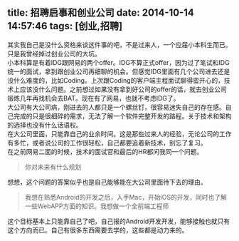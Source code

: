 title: 招聘启事和创业公司
date: 2014-10-14 14:57:46
tags: [创业,招聘]
---
其实我自己是没什么资格来谈这件事的吧，不是过来人，一个应届小本科生而已。只是我曾经掉过创业公司的大坑。  
小本科算是有着IDG跟网易的两个offer。IDG不算正式offer，因为过了笔试和IDG统一的面试，拿到跟创业公司再细聊的机会。但感觉IDG里面有几个公司进去还是没什么难度的，比如Coding。上次跟Coding的客户端主程面试聊得蛮开心的，技术上应该没什么问题。之前想过如果没有拿到好公司的offer的话，就去创业公司锻炼几年再找机会去BAT。现在有了网易，也就不考虑IDG了。  
大公司有大公司病，刚进去的人都只是一个螺丝钉，很容易迷失自己的存在感。自己完成的只是很细碎的需求，无法了解一个软件完整开发的路程。关于技术和架构的选择也没有什么话语权。  
在大公司里面，只能靠自己的业余时间。这是那些过来人的经验，无论公司的工作有多忙，或者说公司的工作很轻松，自己都要追着新技术，别忘了复习。  
在之前网易二面的时候，技术的面试官和最后的HR都问我同一个问题。  
> 你对未来有什么规划

想想，这个问题的答案似乎也是自己能够能在大公司里面待下去的理由。  
> 我想在熟悉Android的开发之后，入手Mac，开始iOS的开发，同时也了解一些WebAPP方面的知识。我想做一个全前端工程师

这个目标基本上只能靠自己了吧，自己报的Android开发开发，能够接触也就只有这个方向而已。自己有很多东西需要去学的，这些都是动力来的。


[1]: http://www.v2ex.com/t/138602
